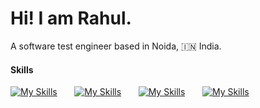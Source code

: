 # Hi! I am Rahul.
A software test engineer based in Noida, 🇮🇳 India.

#### Skills

[![My Skills](https://skillicons.dev/icons?i=selenium,cypress,jenkins)](https://skillicons.dev) &nbsp;&nbsp;&nbsp;&nbsp;&nbsp; [![My Skills](https://skillicons.dev/icons?i=githubactions,postman,mysql)](https://skillicons.dev)    &nbsp;&nbsp;&nbsp;&nbsp;&nbsp; [![My Skills](https://skillicons.dev/icons?i=java,js,ts)](https://skillicons.dev) &nbsp;&nbsp;&nbsp;&nbsp;&nbsp; [![My Skills](https://skillicons.dev/icons?i=react,go,postgres)](https://skillicons.dev)
<br/>

